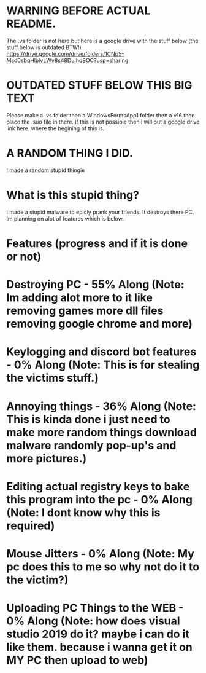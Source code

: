 # WARNING BEFORE ACTUAL README.
The .vs folder is not here but here is a google drive with the stuff below (the stuff below is outdated BTW!)
https://drive.google.com/drive/folders/1CNp5-Msd0sbqHlblvLWv8s48DuIhqSOC?usp=sharing
# OUTDATED STUFF BELOW THIS BIG TEXT
Please make a .vs folder then a WindowsFormsApp1 folder then a v16 then place the .suo file in there.
if this is not possible then i will put a google drive link here. where the begining of this is.
# A RANDOM THING I DID.
I made a random stupid thingie
# What is this stupid thing?
I made a stupid malware to epicly prank your friends.
It destroys there PC.
Im planning on alot of features which is below.
# Features (progress and if it is done or not)
# Destroying PC - 55% Along (Note: Im adding alot more to it like removing games more dll files removing google chrome and more)
# Keylogging and discord bot features - 0% Along (Note: This is for stealing the victims stuff.)
# Annoying things - 36% Along (Note: This is kinda done i just need to make more random things download malware randomly pop-up's and more pictures.)
# Editing actual registry keys to bake this program into the pc - 0% Along (Note: I dont know why this is required)
# Mouse Jitters - 0% Along (Note: My pc does this to me so why not do it to the victim?)
# Uploading PC Things to the WEB - 0% Along (Note: how does visual studio 2019 do it? maybe i can do it like them. because i wanna get it on MY PC then upload to web)
